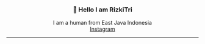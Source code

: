 <h3 align="center">👋 Hello I am RizkiTri</h3>
<p align="center">
  I am a human from East Java Indonesia
  <br>
  <a href='https://instagram.com/rizkitri.anang' align='canter'>Instagram</a>
</p>

---



<!--
**RizkiTri/rizkitri** is a ✨ _special_ ✨ repository because its `README.md` (this file) appears on your GitHub profile.
-->